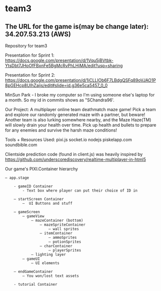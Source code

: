 # team3
## The URL for the game is(may be change later): 34.207.53.213 (AWS)
Repository for team3

Presentation for Sprint 1:
https://docs.google.com/presentation/d/1Vqu5jBVtbk-YtsDbt7JHoOfFBxnFe5BgMcRvPhLHiMA/edit?usp=sharing

Presentation for Sprint 2:
https://docs.google.com/presentation/d/1iCLLIOb6F7LBdgQSFq89oVJAO1P8pGEHcp8UIhZaijs/edit#slide=id.g36e5ca5457_0_0

MinSun Park - I broke my computer so I'm using someone else's laptop for a month.
So my id in commits shows as "SChandra96'.


Our Project: A multiplayer online team deathmatch maze game! Pick a team and explore our randomly generated maze with a partner, but beware! Another team is also lurking somewhere nearby, and the Maze Haze(TM) will slowly drain your health over time. Pick up health and bullets to prepare for any enemies and survive the harsh maze conditions!

Tools + Resources Used:
pixi.js
socket.io
nodejs
piskelapp.com 
soundbible.com

Clientside prediction code (found in client.js) was heavily inspired by https://github.com/underscorediscovery/realtime-multiplayer-in-html5

Our game's PIXI.Container hierarchy

	— app.stage

		- gameID Container
			- Text box where player can put their choice of ID in

		— startScreen Container
			—  UI Buttons and stuff
		
		— gameScreen
 			— gameView
				— mazeContainer (bottom)
					— mazeSpriteContainer 
						— wall sprites
 					— itemContainer
						— ammoSprites
						— potionSprites
					— charContainer
						— playerSprites
 				— lighting layer
 			— gameUI
 				— UI elements

		— endGameContainer
			— You won/lost text assets

		- tutorial Container
